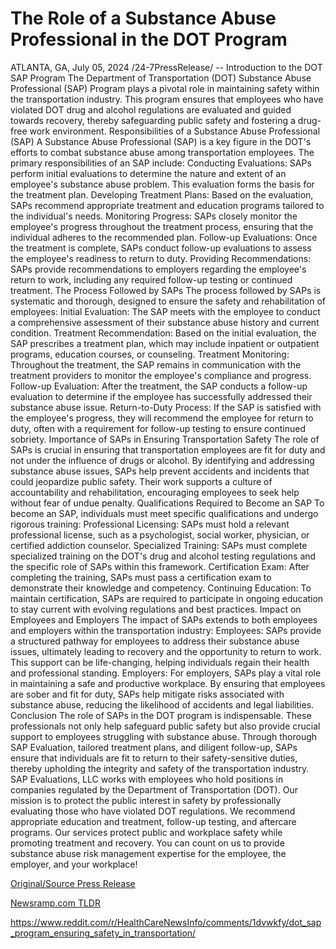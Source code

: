 # The Role of a Substance Abuse Professional in the DOT Program

ATLANTA, GA, July 05, 2024 /24-7PressRelease/ --   Introduction to the DOT SAP Program  The Department of Transportation (DOT) Substance Abuse Professional (SAP) Program plays a pivotal role in maintaining safety within the transportation industry. This program ensures that employees who have violated DOT drug and alcohol regulations are evaluated and guided towards recovery, thereby safeguarding public safety and fostering a drug-free work environment. Responsibilities of a Substance Abuse Professional (SAP) A Substance Abuse Professional (SAP) is a key figure in the DOT's efforts to combat substance abuse among transportation employees. The primary responsibilities of an SAP include:  Conducting Evaluations: SAPs perform initial evaluations to determine the nature and extent of an employee's substance abuse problem. This evaluation forms the basis for the treatment plan. Developing Treatment Plans: Based on the evaluation, SAPs recommend appropriate treatment and education programs tailored to the individual's needs. Monitoring Progress: SAPs closely monitor the employee's progress throughout the treatment process, ensuring that the individual adheres to the recommended plan. Follow-up Evaluations: Once the treatment is complete, SAPs conduct follow-up evaluations to assess the employee's readiness to return to duty. Providing Recommendations: SAPs provide recommendations to employers regarding the employee's return to work, including any required follow-up testing or continued treatment.  The Process Followed by SAPs The process followed by SAPs is systematic and thorough, designed to ensure the safety and rehabilitation of employees: Initial Evaluation: The SAP meets with the employee to conduct a comprehensive assessment of their substance abuse history and current condition. Treatment Recommendation: Based on the initial evaluation, the SAP prescribes a treatment plan, which may include inpatient or outpatient programs, education courses, or counseling. Treatment Monitoring: Throughout the treatment, the SAP remains in communication with the treatment providers to monitor the employee's compliance and progress. Follow-up Evaluation: After the treatment, the SAP conducts a follow-up evaluation to determine if the employee has successfully addressed their substance abuse issue. Return-to-Duty Process: If the SAP is satisfied with the employee's progress, they will recommend the employee for return to duty, often with a requirement for follow-up testing to ensure continued sobriety.  Importance of SAPs in Ensuring Transportation Safety The role of SAPs is crucial in ensuring that transportation employees are fit for duty and not under the influence of drugs or alcohol. By identifying and addressing substance abuse issues, SAPs help prevent accidents and incidents that could jeopardize public safety. Their work supports a culture of accountability and rehabilitation, encouraging employees to seek help without fear of undue penalty.  Qualifications Required to Become an SAP To become an SAP, individuals must meet specific qualifications and undergo rigorous training:  Professional Licensing: SAPs must hold a relevant professional license, such as a psychologist, social worker, physician, or certified addiction counselor. Specialized Training: SAPs must complete specialized training on the DOT's drug and alcohol testing regulations and the specific role of SAPs within this framework. Certification Exam: After completing the training, SAPs must pass a certification exam to demonstrate their knowledge and competency. Continuing Education: To maintain certification, SAPs are required to participate in ongoing education to stay current with evolving regulations and best practices.  Impact on Employees and Employers The impact of SAPs extends to both employees and employers within the transportation industry:  Employees: SAPs provide a structured pathway for employees to address their substance abuse issues, ultimately leading to recovery and the opportunity to return to work. This support can be life-changing, helping individuals regain their health and professional standing.  Employers: For employers, SAPs play a vital role in maintaining a safe and productive workplace. By ensuring that employees are sober and fit for duty, SAPs help mitigate risks associated with substance abuse, reducing the likelihood of accidents and legal liabilities.  Conclusion The role of SAPs in the DOT program is indispensable. These professionals not only help safeguard public safety but also provide crucial support to employees struggling with substance abuse. Through thorough SAP Evaluation, tailored treatment plans, and diligent follow-up, SAPs ensure that individuals are fit to return to their safety-sensitive duties, thereby upholding the integrity and safety of the transportation industry.  SAP Evaluations, LLC works with employees who hold positions in companies regulated by the Department of Transportation (DOT).  Our mission is to protect the public interest in safety by professionally evaluating those who have violated DOT regulations. We recommend appropriate education and treatment, follow-up testing, and aftercare programs.  Our services protect public and workplace safety while promoting treatment and recovery. You can count on us to provide substance abuse risk management expertise for the employee, the employer, and your workplace! 

[Original/Source Press Release](https://www.24-7pressrelease.com/press-release/512258/the-role-of-a-substance-abuse-professional-in-the-dot-program)
                    

[Newsramp.com TLDR](None) 

https://www.reddit.com/r/HealthCareNewsInfo/comments/1dvwkfy/dot_sap_program_ensuring_safety_in_transportation/